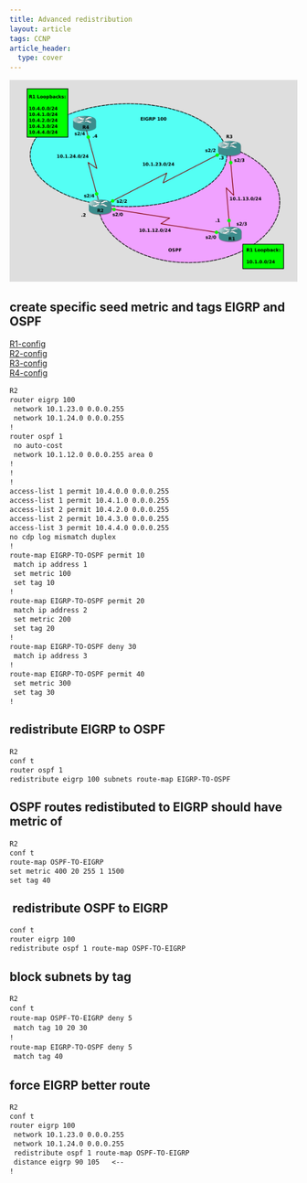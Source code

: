```yaml
---
title: Advanced redistribution
layout: article
tags: CCNP
article_header:
  type: cover
---
```


![GNS3 config](/assets/images/Cisco/advanced-redistribution-gns3.png)

## create specific seed metric and tags EIGRP and OSPF

[R1-config](/assets/images/Cisco/advanced_redistribution-R1.txt)  
[R2-config](/assets/images/Cisco/advanced_redistribution--R2.txt)  
[R3-config](/assets/images/Cisco/advanced_redistribution-R3.txt)  
[R4-config](/assets/images/Cisco/advanced-redistribution-R4.txt)  

```
R2  
router eigrp 100  
 network 10.1.23.0 0.0.0.255  
 network 10.1.24.0 0.0.0.255  
!  
router ospf 1  
 no auto-cost  
 network 10.1.12.0 0.0.0.255 area 0  
!  
!  
!  
access-list 1 permit 10.4.0.0 0.0.0.255  
access-list 1 permit 10.4.1.0 0.0.0.255  
access-list 2 permit 10.4.2.0 0.0.0.255  
access-list 2 permit 10.4.3.0 0.0.0.255  
access-list 3 permit 10.4.4.0 0.0.0.255  
no cdp log mismatch duplex  
!  
route-map EIGRP-TO-OSPF permit 10
 match ip address 1
 set metric 100
 set tag 10
!
route-map EIGRP-TO-OSPF permit 20
 match ip address 2
 set metric 200
 set tag 20
!
route-map EIGRP-TO-OSPF deny 30
 match ip address 3
!
route-map EIGRP-TO-OSPF permit 40
 set metric 300
 set tag 30
!
```

## redistribute EIGRP to OSPF

```
R2
conf t
router ospf 1
redistribute eigrp 100 subnets route-map EIGRP-TO-OSPF
```

## OSPF routes redistibuted to EIGRP should have metric of

```
R2
conf t
route-map OSPF-TO-EIGRP
set metric 400 20 255 1 1500
set tag 40
```

##  redistribute OSPF to EIGRP

```bach
conf t
router eigrp 100
redistribute ospf 1 route-map OSPF-TO-EIGRP
```

## block subnets by tag

```bash
R2
conf t
route-map OSPF-TO-EIGRP deny 5
 match tag 10 20 30
!
route-map EIGRP-TO-OSPF deny 5
 match tag 40
```

## force EIGRP better route

```
R2
conf t
router eigrp 100
 network 10.1.23.0 0.0.0.255
 network 10.1.24.0 0.0.0.255
 redistribute ospf 1 route-map OSPF-TO-EIGRP
 distance eigrp 90 105   <--
!
```
